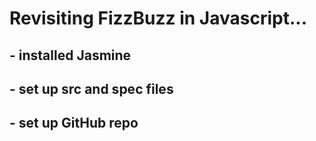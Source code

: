 # Revisiting FizzBuzz in Javascript...

## - installed Jasmine
## - set up src and spec files
## - set up GitHub repo
